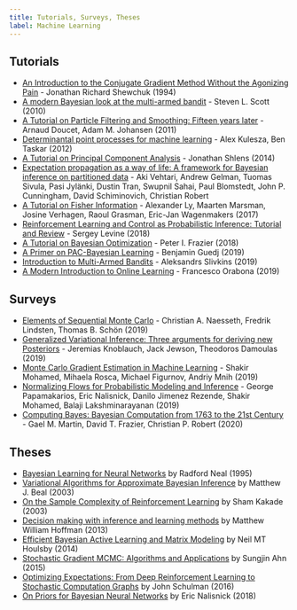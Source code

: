 ```yaml
---
title: Tutorials, Surveys, Theses
label: Machine Learning
---
```


## Tutorials

- [An Introduction to the Conjugate Gradient Method Without the Agonizing Pain](https://www.cs.cmu.edu/~quake-papers/painless-conjugate-gradient.pdf) - Jonathan Richard Shewchuk (1994)
- [A modern Bayesian look at the multi-armed bandit](http://www.economics.uci.edu/~ivan/asmb.874.pdf) - Steven L. Scott (2010)
- [A Tutorial on Particle Filtering and Smoothing: Fifteen years later](https://www.stats.ox.ac.uk/~doucet/doucet_johansen_tutorialPF2011.pdf) - Arnaud Doucet, Adam M. Johansen (2011)
- [Determinantal point processes for machine learning](https://arxiv.org/abs/1207.6083) - Alex Kulesza, Ben Taskar (2012)
- [A Tutorial on Principal Component Analysis](https://arxiv.org/abs/1404.1100) - Jonathan Shlens (2014)
- [Expectation propagation as a way of life: A framework for Bayesian inference on partitioned data](https://arxiv.org/abs/1412.4869) - Aki Vehtari, Andrew Gelman, Tuomas Sivula, Pasi Jylänki, Dustin Tran, Swupnil Sahai, Paul Blomstedt, John P. Cunningham, David Schiminovich, Christian Robert
- [A Tutorial on Fisher Information](https://arxiv.org/abs/1705.01064) - Alexander Ly, Maarten Marsman, Josine Verhagen, Raoul Grasman, Eric-Jan Wagenmakers (2017)
- [Reinforcement Learning and Control as Probabilistic Inference: Tutorial and Review](https://arxiv.org/abs/1805.00909) - Sergey Levine (2018)
- [A Tutorial on Bayesian Optimization](https://arxiv.org/abs/1807.02811) - Peter I. Frazier (2018)
- [A Primer on PAC-Bayesian Learning](https://arxiv.org/abs/1901.05353) - Benjamin Guedj (2019)
- [Introduction to Multi-Armed Bandits](https://arxiv.org/abs/1904.07272) - Aleksandrs Slivkins (2019)
- [A Modern Introduction to Online Learning](https://arxiv.org/abs/1912.13213) - Francesco Orabona (2019)

## Surveys

- [Elements of Sequential Monte Carlo](https://arxiv.org/abs/1903.04797) - Christian A. Naesseth, Fredrik Lindsten, Thomas B. Schön (2019)
- [Generalized Variational Inference: Three arguments for deriving new Posteriors](https://arxiv.org/abs/1904.02063) - Jeremias Knoblauch, Jack Jewson, Theodoros Damoulas (2019)
- [Monte Carlo Gradient Estimation in Machine Learning](https://arxiv.org/abs/1906.10652) - Shakir Mohamed, Mihaela Rosca, Michael Figurnov, Andriy Mnih (2019)
- [Normalizing Flows for Probabilistic Modeling and Inference](https://arxiv.org/abs/1912.02762) - George Papamakarios, Eric Nalisnick, Danilo Jimenez Rezende, Shakir Mohamed, Balaji Lakshminarayanan (2019)
- [Computing Bayes: Bayesian Computation from 1763 to the 21st Century](https://arxiv.org/abs/2004.06425) - Gael M. Martin, David T. Frazier, Christian P. Robert (2020)

## Theses

- [Bayesian Learning for Neural Networks](https://www.cs.toronto.edu/~radford/ftp/thesis.pdf) by Radford Neal (1995)
- [Variational Algorithms for Approximate Bayesian Inference](https://cse.buffalo.edu/faculty/mbeal/papers/beal03.pdf) by Matthew J. Beal (2003)
- [On the Sample Complexity of Reinforcement Learning](https://homes.cs.washington.edu/~sham/papers/thesis/sham_thesis.pdf) by Sham Kakade (2003)
- [Decision making with inference and learning methods](http://mlg.eng.cam.ac.uk/hoffmanm/papers/hoffman:2013:thesis.pdf) by Matthew William Hoffman (2013)
- [Efficient Bayesian Active Learning and Matrix Modeling](https://pdfs.semanticscholar.org/9e74/60160be245daa2e8808ffc9097e475e18192.pdf) by Neil MT Houlsby (2014)
- [Stochastic Gradient MCMC: Algorithms and Applications](https://escholarship.org/uc/item/4k8039zm) by Sungjin Ahn (2015)
- [Optimizing Expectations: From Deep Reinforcement Learning to Stochastic Computation Graphs](http://joschu.net/docs/thesis.pdf) by John Schulman (2016)
- [On Priors for Bayesian Neural Networks](https://escholarship.org/uc/item/1jq6z904) by Eric Nalisnick (2018)
